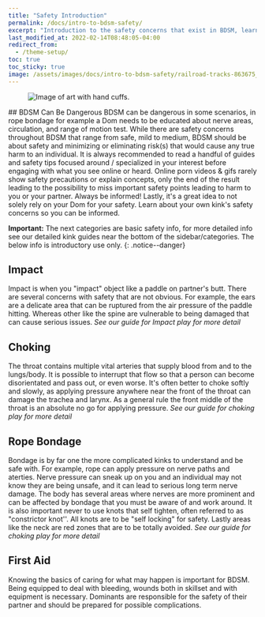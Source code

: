 ```yaml
---
title: "Safety Introduction"
permalink: /docs/intro-to-bdsm-safety/
excerpt: "Introduction to the safety concerns that exist in BDSM, learn about why its important to learn about safety to protect yourself and your partner."
last_modified_at: 2022-02-14T08:48:05-04:00
redirect_from:
  - /theme-setup/
toc: true
toc_sticky: true
image: /assets/images/docs/intro-to-bdsm-safety/railroad-tracks-863675_960_720.jpg
---
```

<figure>
  <img src="{{ '/assets/images/docs/intro-to-bdsm-safety/railroad-tracks-863675_960_720.jpg' | relative_url }}" alt="Image of art with hand cuffs.">
</figure>
## BDSM Can Be Dangerous
BDSM can be dangerous in some scenarios, in rope bondage for example a Dom needs to be educated about nerve areas, circulation, and range of motion test. While there are safety concerns throughout BDSM that range from safe, mild to medium, BDSM should be about safety and minimizing or eliminating risk(s) that would cause any true harm to an individual. It is always recommended to read a handful of guides and safety tips focused around / specialized in your interest before engaging with what you see online or heard. Online porn videos & gifs rarely show safety precautions or explain concepts, only the end of the result leading to the possibility to miss important safety points leading to harm to you or your partner. Always be informed! Lastly, it's a great idea to not solely rely on your Dom for your safety. Learn about your own kink's safety concerns so you can be informed.

**Important:** The next categories are basic safety info, for more detailed info see our detailed kink guides near the bottom of the sidebar/categories. The below info is introductory use only.
{: .notice--danger}

## Impact
Impact is when you "impact" object like a paddle on partner's butt. There are several concerns with safety that are not obvious. For example, the ears are a delicate area that can be ruptured from the air pressure of the paddle hitting. Whereas other like the spine are vulnerable to being damaged that can cause serious issues.
*See our guide for Impact play for more detail*

## Choking
The throat contains multiple vital arteries that supply blood from and to the lungs/body. It is possible to interrupt that flow so that a person can become disorientated and pass out, or even worse. It's often better to choke softly and slowly, as applying pressure anywhere near the front of the throat can damage the trachea and larynx. As a general rule the front middle of the throat is an absolute no go for applying pressure.
*See our guide for choking play for more detail*

## Rope Bondage
Bondage is by far one the more complicated kinks to understand and be safe with. For example, rope can apply pressure on nerve paths and aterties. Nerve pressure can sneak up on you and an individual may not know they are being unsafe, and it can lead to serious long term nerve damage. The body has several areas where nerves are more prominent and can be affected by bondage that you must be aware of and work around. It is also important never to use knots that self tighten, often referred to as "constrictor knot''. All knots are to be "self locking" for safety. Lastly areas like the neck are red zones that are to be totally avoided.
*See our guide for choking play for more detail*

## First Aid
Knowing the basics of caring for what may happen is important for BDSM. Being equipped to deal with bleeding, wounds both in skillset and with equipment is necessary. Dominants are responsible for the safety of their partner and should be prepared for possible complications.

